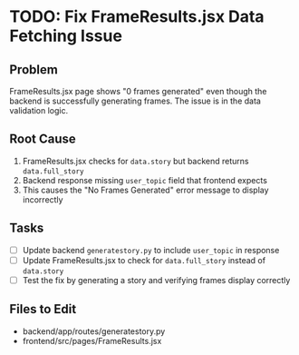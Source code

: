 # TODO: Fix FrameResults.jsx Data Fetching Issue

## Problem
FrameResults.jsx page shows "0 frames generated" even though the backend is successfully generating frames. The issue is in the data validation logic.

## Root Cause
1. FrameResults.jsx checks for `data.story` but backend returns `data.full_story`
2. Backend response missing `user_topic` field that frontend expects
3. This causes the "No Frames Generated" error message to display incorrectly

## Tasks
- [ ] Update backend `generatestory.py` to include `user_topic` in response
- [ ] Update FrameResults.jsx to check for `data.full_story` instead of `data.story`
- [ ] Test the fix by generating a story and verifying frames display correctly

## Files to Edit
- backend/app/routes/generatestory.py
- frontend/src/pages/FrameResults.jsx

